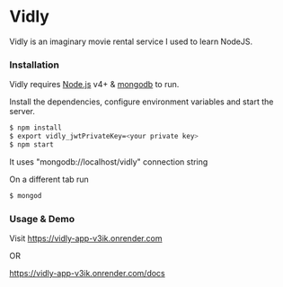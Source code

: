 # Vidly

Vidly is an imaginary movie rental service I used to learn NodeJS.

### Installation

Vidly requires [Node.js](https://nodejs.org/) v4+ & [mongodb](https://www.mongodb.com/what-is-mongodb) to run.

Install the dependencies, configure environment variables and start the server.

```sh
$ npm install
$ export vidly_jwtPrivateKey=<your private key>
$ npm start
```
It uses "mongodb://localhost/vidly" connection string

On a different tab run
```sh
$ mongod
```


### Usage & Demo

Visit https://vidly-app-v3ik.onrender.com

OR

https://vidly-app-v3ik.onrender.com/docs
